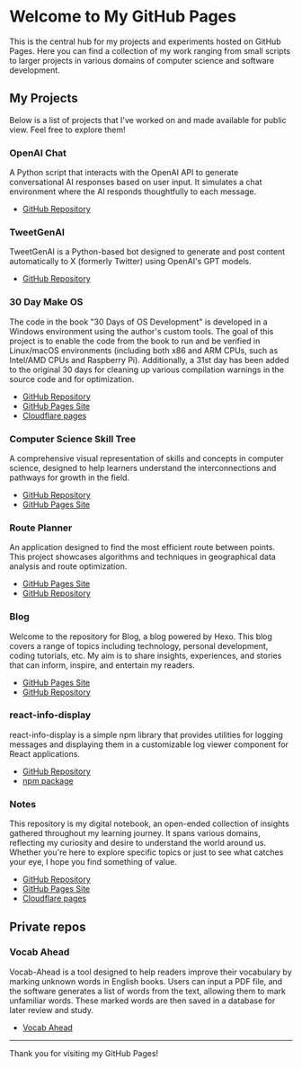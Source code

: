 # Welcome to My GitHub Pages

This is the central hub for my projects and experiments hosted on GitHub Pages. Here you can find a collection of my work ranging from small scripts to larger projects in various domains of computer science and software development.

## My Projects

Below is a list of projects that I've worked on and made available for public view. Feel free to explore them!

### OpenAI Chat

A Python script that interacts with the OpenAI API to generate conversational AI responses based on user input. It simulates a chat environment where the AI responds thoughtfully to each message.

- [GitHub Repository](https://github.com/jeffreyc2017/openai-chat)

### TweetGenAI

TweetGenAI is a Python-based bot designed to generate and post content automatically to X (formerly Twitter) using OpenAI's GPT models.

- [GitHub Repository](https://github.com/jeffreyc2017/tweet-gen-ai)

### 30 Day Make OS

The code in the book "30 Days of OS Development" is developed in a Windows environment using the author's custom tools. The goal of this project is to enable the code from the book to run and be verified in Linux/macOS environments (including both x86 and ARM CPUs, such as Intel/AMD CPUs and Raspberry Pi). Additionally, a 31st day has been added to the original 30 days for cleaning up various compilation warnings in the source code and for optimization.

- [GitHub Repository](https://github.com/jeffreyc2017/30-day-make-os)
- [GitHub Pages Site](https://jeffreyc2017.github.io/30-day-make-os/#/)
- [Cloudflare pages](https://30-day-make-os.pages.dev/#/)

### Computer Science Skill Tree

A comprehensive visual representation of skills and concepts in computer science, designed to help learners understand the interconnections and pathways for growth in the field.

- [GitHub Repository](https://github.com/jeffreyc2017/computer-science-skill-tree)
- [GitHub Pages Site](https://jeffreyc2017.github.io/computer-science-skill-tree/)

### Route Planner

An application designed to find the most efficient route between points. This project showcases algorithms and techniques in geographical data analysis and route optimization.

- [GitHub Pages Site](https://jeffreyc2017.github.io/route-planner/)
- [GitHub Repository](https://github.com/jeffreyc2017/route-planner)

### Blog

Welcome to the repository for Blog, a blog powered by Hexo. This blog covers a range of topics including technology, personal development, coding tutorials, etc. My aim is to share insights, experiences, and stories that can inform, inspire, and entertain my readers.

- [GitHub Pages Site](https://jeffreyc2017.github.io/blog/)
- [GitHub Repository](https://github.com/jeffreyc2017/blog/)

### react-info-display

react-info-display is a simple npm library that provides utilities for logging messages and displaying them in a customizable log viewer component for React applications.

- [GitHub Repository](https://github.com/jeffreyc2017/react-info-display)
- [npm package](https://www.npmjs.com/package/react-info-display)

### Notes

This repository is my digital notebook, an open-ended collection of insights gathered throughout my learning journey. It spans various domains, reflecting my curiosity and desire to understand the world around us. Whether you're here to explore specific topics or just to see what catches your eye, I hope you find something of value.

- [GitHub Repository](https://github.com/jeffreyc2017/notes)
- [GitHub Pages Site](https://jeffreyc2017.github.io/notes/)
- [Cloudflare pages](https://notes-991.pages.dev/#/)

## Private repos

### Vocab Ahead

Vocab-Ahead is a tool designed to help readers improve their vocabulary by marking unknown words in English books. Users can input a PDF file, and the software generates a list of words from the text, allowing them to mark unfamiliar words. These marked words are then saved in a database for later review and study.

- [Vocab Ahead](https://vocab-ahead.pages.dev)

---

Thank you for visiting my GitHub Pages!
